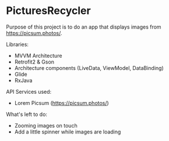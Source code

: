 # PicturesRecycler

Purpose of this project is to do an app that displays images from https://picsum.photos/.

Libraries:
- MVVM Architecture
- Retrofit2 & Gson
- Architecture components (LiveData, ViewModel, DataBinding)
- Glide
- RxJava

API Services used:
- Lorem Picsum (https://picsum.photos/)

What's left to do:
- Zooming images on touch
- Add a little spinner while images are loading

